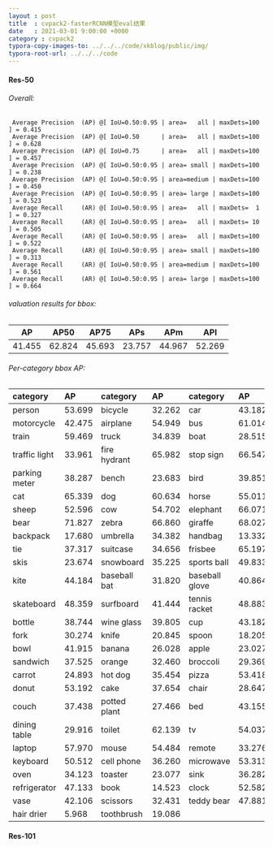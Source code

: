 ```yaml
---
layout : post
title  : cvpack2-fasterRCNN模型eval结果
date   : 2021-03-01 9:00:00 +0000
category : cvpack2
typora-copy-images-to: ../../../code/xkblog/public/img/
typora-root-url: ../../../code
---
```


#### Res-50

###### Overall: 

```text
 Average Precision  (AP) @[ IoU=0.50:0.95 | area=   all | maxDets=100 ] = 0.415
 Average Precision  (AP) @[ IoU=0.50      | area=   all | maxDets=100 ] = 0.628
 Average Precision  (AP) @[ IoU=0.75      | area=   all | maxDets=100 ] = 0.457
 Average Precision  (AP) @[ IoU=0.50:0.95 | area= small | maxDets=100 ] = 0.238
 Average Precision  (AP) @[ IoU=0.50:0.95 | area=medium | maxDets=100 ] = 0.450
 Average Precision  (AP) @[ IoU=0.50:0.95 | area= large | maxDets=100 ] = 0.523
 Average Recall     (AR) @[ IoU=0.50:0.95 | area=   all | maxDets=  1 ] = 0.327
 Average Recall     (AR) @[ IoU=0.50:0.95 | area=   all | maxDets= 10 ] = 0.505
 Average Recall     (AR) @[ IoU=0.50:0.95 | area=   all | maxDets=100 ] = 0.522
 Average Recall     (AR) @[ IoU=0.50:0.95 | area= small | maxDets=100 ] = 0.313
 Average Recall     (AR) @[ IoU=0.50:0.95 | area=medium | maxDets=100 ] = 0.561
 Average Recall     (AR) @[ IoU=0.50:0.95 | area= large | maxDets=100 ] = 0.664
```

###### valuation results for bbox:

|   AP   |  AP50  |  AP75  |  APs   |  APm   |  APl   |
| :----: | :----: | :----: | :----: | :----: | :----: |
| 41.455 | 62.824 | 45.693 | 23.757 | 44.967 | 52.269 |

###### Per-category bbox AP:

| category      | AP     | category     | AP     | category       | AP     |
| :------------ | :----- | :----------- | :----- | :------------- | :----- |
| person        | 53.699 | bicycle      | 32.262 | car            | 43.182 |
| motorcycle    | 42.475 | airplane     | 54.949 | bus            | 61.014 |
| train         | 59.469 | truck        | 34.839 | boat           | 28.515 |
| traffic light | 33.961 | fire hydrant | 65.982 | stop sign      | 66.547 |
| parking meter | 38.287 | bench        | 23.683 | bird           | 39.851 |
| cat           | 65.339 | dog          | 60.634 | horse          | 55.011 |
| sheep         | 52.596 | cow          | 54.702 | elephant       | 66.071 |
| bear          | 71.827 | zebra        | 66.860 | giraffe        | 68.027 |
| backpack      | 17.680 | umbrella     | 34.382 | handbag        | 13.332 |
| tie           | 37.317 | suitcase     | 34.656 | frisbee        | 65.197 |
| skis          | 23.674 | snowboard    | 35.225 | sports ball    | 49.833 |
| kite          | 44.184 | baseball bat | 31.820 | baseball glove | 40.864 |
| skateboard    | 48.359 | surfboard    | 41.444 | tennis racket  | 48.883 |
| bottle        | 38.744 | wine glass   | 39.805 | cup            | 43.182 |
| fork          | 30.274 | knife        | 20.845 | spoon          | 18.205 |
| bowl          | 41.915 | banana       | 26.028 | apple          | 23.027 |
| sandwich      | 37.525 | orange       | 32.460 | broccoli       | 29.369 |
| carrot        | 24.893 | hot dog      | 35.454 | pizza          | 53.418 |
| donut         | 53.192 | cake         | 37.654 | chair          | 28.647 |
| couch         | 37.438 | potted plant | 27.466 | bed            | 43.155 |
| dining table  | 29.916 | toilet       | 62.139 | tv             | 54.037 |
| laptop        | 57.970 | mouse        | 54.484 | remote         | 33.276 |
| keyboard      | 50.512 | cell phone   | 36.260 | microwave      | 53.313 |
| oven          | 34.123 | toaster      | 23.077 | sink           | 36.282 |
| refrigerator  | 47.133 | book         | 14.523 | clock          | 52.582 |
| vase          | 42.106 | scissors     | 32.431 | teddy bear     | 47.881 |
| hair drier    | 5.968  | toothbrush   | 19.086 |                |        |

#### Res-101



